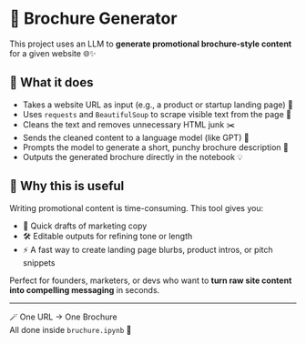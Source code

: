 # 🧾 Brochure Generator

This project uses an LLM to **generate promotional brochure-style content** for a given website 🌐✨

## 🧠 What it does

- Takes a website URL as input (e.g., a product or startup landing page) 🔗  
- Uses `requests` and `BeautifulSoup` to scrape visible text from the page 🧽  
- Cleans the text and removes unnecessary HTML junk ✂️  
- Sends the cleaned content to a language model (like GPT) 🧠  
- Prompts the model to generate a short, punchy brochure description 📝  
- Outputs the generated brochure directly in the notebook 💡

## 📌 Why this is useful

Writing promotional content is time-consuming. This tool gives you:
- 🧃 Quick drafts of marketing copy  
- 🛠️ Editable outputs for refining tone or length  
- ⚡ A fast way to create landing page blurbs, product intros, or pitch snippets

Perfect for founders, marketers, or devs who want to **turn raw site content into compelling messaging** in seconds.

---

🪄 One URL → One Brochure  
All done inside `bruchure.ipynb` 🚀